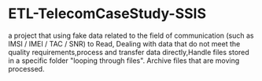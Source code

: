 # ETL-TelecomCaseStudy-SSIS
a project that using fake data related to the field of communication (such as IMSI / IMEI / TAC / SNR) to Read, Dealing with data that do not meet the quality requirements,process and transfer data directly,Handle files stored in a specific folder "looping through files". Archive files that are moving processed.
